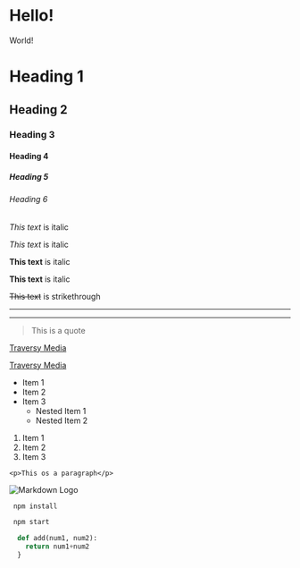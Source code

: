# Hello!

World!
<!-- Headings -->
# Heading 1
## Heading 2
### Heading 3
#### Heading 4
##### Heading 5
###### Heading 6
 
<!-- Italics -->
*This text* is italic
 
_This text_ is italic

<!-- Strong -->
**This text** is italic

__This text__ is italic

<!-- Strilethrough -->
~~This text~~ is strikethrough

<!-- Horizontal Rule -->

---
---

<!-- Blockquote -->
>This is a quote

<!-- Links -->
[Traversy Media](http://www.traversymedia.com)

[Traversy Media](http://www.traversymedia.com "Traversy Media")

<!-- UL -->
* Item 1
* Item 2
* Item 3
  * Nested Item 1
  * Nested Item 2

<!-- OL -->
1. Item 1
2. Item 2
3. Item 3

<!-- Inline Code Block-->
`<p>This os a paragraph</p>`

<!-- Images -->
![Markdown Logo](https://markdown-here.com/img/icon256.png)

<!-- Github Markdown-->

<!-- Code Blocks -->
```bash
 npm install

 npm start
```

```python
  def add(num1, num2): 
    return num1+num2
  }
```
